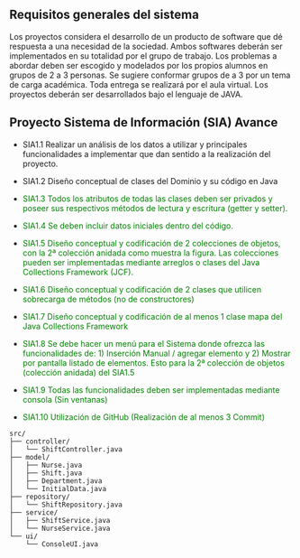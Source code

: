 ## Requisitos generales del sistema
Los proyectos considera el desarrollo de un producto de software que dé respuesta a una
necesidad de la sociedad.
Ambos softwares deberán ser implementados en su totalidad por el grupo de trabajo.
Los problemas a abordar deben ser escogido y modelados por los propios alumnos en grupos
de 2 a 3 personas. Se sugiere conformar grupos de a 3 por un tema de carga académica.
Toda entrega se realizará por el aula virtual.
Los proyectos deberán ser desarrollados bajo el lenguaje de JAVA.

## Proyecto Sistema de Información (SIA) Avance

- SIA1.1 Realizar un análisis de los datos a utilizar y principales funcionalidades a implementar que dan
sentido a la realización del proyecto.

- SIA1.2 Diseño conceptual de clases del Dominio y su código en Java

- <span style="color:green">SIA1.3 Todos los atributos de todas las clases deben ser privados y poseer sus respectivos métodos de
lectura y escritura (getter y setter).</span>

- <span style="color:green"> SIA1.4 Se deben incluir datos iniciales dentro del código. </span>

- <span style="color:green">SIA1.5 Diseño conceptual y codificación de 2 colecciones de objetos, con la 2ª colección anidada como
muestra la figura. Las colecciones pueden ser implementadas mediante arreglos o clases del
Java Collections Framework  (JCF).</span> 

- <span style="color:green"> SIA1.6 Diseño conceptual y codificación de 2 clases que utilicen sobrecarga de métodos (no de constructores) </span>

- <span style="color:green"> SIA1.7 Diseño conceptual y codificación de al menos 1 clase mapa del Java Collections Framework </span>

- <span style="color:green"> SIA1.8 Se debe hacer un menú para el Sistema donde ofrezca las funcionalidades de: 1) Inserción Manual / agregar elemento y 2) Mostrar por pantalla listado de elementos. Esto para la 2ª colección de objetos (colección anidada) del SIA1.5 </span>

- <span style="color:green">SIA1.9 Todas las funcionalidades deben ser implementadas mediante consola (Sin ventanas) </span>

- <span style="color:green">SIA1.10 Utilización de GitHub (Realización de al menos 3 Commit) </span>



```
src/
├── controller/
│   └── ShiftController.java
├── model/
│   ├── Nurse.java
│   ├── Shift.java
│   ├── Department.java
│   └── InitialData.java
├── repository/
│   └── ShiftRepository.java
├── service/
│   ├── ShiftService.java
│   └── NurseService.java
└── ui/
    └── ConsoleUI.java
```
